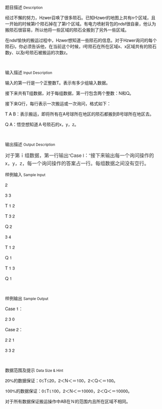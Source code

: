 <div class="panel panel-default">
<div class="area-title">
<span>
题目描述
<small>Description</small>
</span></div>
<div class="panel-body">

<p style="font-family: 'Helvetica Neue', 'Trebuchet MS', Helvetica, 'Microsoft YaHei', Georgia, 'sans Microsoft YaHei', sans-serif;">经过不懈的努力，Hzwer召唤了很多陨石。已知Hzwer的地图上共有n个区域，且一开始的时候第i个陨石掉在了第i个区域。有电力喷射背包的ndsf很自豪，他认为搬陨石很容易，所以他将一些区域的陨石全搬到了另外一些区域。</p><p style="font-family: 'Helvetica Neue', 'Trebuchet MS', Helvetica, 'Microsoft YaHei', Georgia, 'sans Microsoft YaHei', sans-serif;">在ndsf愉快的搬运过程中，Hzwer想知道一些陨石的信息。对于Hzwer询问的每个陨石i，你必须告诉他，在当前这个时候，i号陨石在所在区域x、x区域共有的陨石数y、以及i号陨石被搬运的次数z。</p><p><br></p>

</div>
</div>

<div class="panel panel-default">
<div class="area-title">
<span>
输入描述
<small>Input Description</small>
</span></div>
<div class="panel-body">
<p style="font-family: 'Helvetica Neue', 'Trebuchet MS', Helvetica, 'Microsoft YaHei', Georgia, 'sans Microsoft YaHei', sans-serif;">输入的第一行是一个正整数T。表示有多少组输入数据。</p><p style="font-family: 'Helvetica Neue', 'Trebuchet MS', Helvetica, 'Microsoft YaHei', Georgia, 'sans Microsoft YaHei', sans-serif;">接下来共有T组数据，对于每组数据，第一行包含两个整数：N和Q。</p><p style="font-family: 'Helvetica Neue', 'Trebuchet MS', Helvetica, 'Microsoft YaHei', Georgia, 'sans Microsoft YaHei', sans-serif;">接下来Q行，每行表示一次搬运或一次询问，格式如下：</p><p style="font-family: 'Helvetica Neue', 'Trebuchet MS', Helvetica, 'Microsoft YaHei', Georgia, 'sans Microsoft YaHei', sans-serif;">T A B：表示搬运，即将所有在A号球所在地区的陨石都搬到B号球所在地区去。</p><p style="font-family: 'Helvetica Neue', 'Trebuchet MS', Helvetica, 'Microsoft YaHei', Georgia, 'sans Microsoft YaHei', sans-serif;">Q A：悟空想知道Ａ号陨石的x，y，z。</p><p><br></p>

</div>
</div>
<div  class="panel panel-default">
<div class="area-title">
<span>
输出描述
<small>Output Description</small>
</span></div>
<div class="panel-body">

<p><span style="color: rgb(51, 51, 51); font-family: &#39;Helvetica Neue&#39;, &#39;Trebuchet MS&#39;, Helvetica, &#39;Microsoft YaHei&#39;, Georgia, &#39;sans Microsoft YaHei&#39;, sans-serif; font-size: 16px; line-height: 25.59375px; background-color: rgb(255, 255, 255);">对于第ｉ组数据，第一行输出“Case i：”接下来输出每一个询问操作的x，y，z，每一个询问操作的答案占一行。每组数据之间没有空行。</span></p>

</div>
</div>


<div class="panel panel-default">
<div class="area-title">
<span>
样例输入
<small>Sample Input</small>
</span></div>
<div class="panel-body">
<p style="font-family: 'Helvetica Neue', 'Trebuchet MS', Helvetica, 'Microsoft YaHei', Georgia, 'sans Microsoft YaHei', sans-serif;">2</p><p style="font-family: 'Helvetica Neue', 'Trebuchet MS', Helvetica, 'Microsoft YaHei', Georgia, 'sans Microsoft YaHei', sans-serif;">3 3</p><p style="font-family: 'Helvetica Neue', 'Trebuchet MS', Helvetica, 'Microsoft YaHei', Georgia, 'sans Microsoft YaHei', sans-serif;">T 1 2</p><p style="font-family: 'Helvetica Neue', 'Trebuchet MS', Helvetica, 'Microsoft YaHei', Georgia, 'sans Microsoft YaHei', sans-serif;">T 3 2</p><p style="font-family: 'Helvetica Neue', 'Trebuchet MS', Helvetica, 'Microsoft YaHei', Georgia, 'sans Microsoft YaHei', sans-serif;">Q 2</p><p style="font-family: 'Helvetica Neue', 'Trebuchet MS', Helvetica, 'Microsoft YaHei', Georgia, 'sans Microsoft YaHei', sans-serif;">3 4</p><p style="font-family: 'Helvetica Neue', 'Trebuchet MS', Helvetica, 'Microsoft YaHei', Georgia, 'sans Microsoft YaHei', sans-serif;">T 1 2</p><p style="font-family: 'Helvetica Neue', 'Trebuchet MS', Helvetica, 'Microsoft YaHei', Georgia, 'sans Microsoft YaHei', sans-serif;">Q 1</p><p style="font-family: 'Helvetica Neue', 'Trebuchet MS', Helvetica, 'Microsoft YaHei', Georgia, 'sans Microsoft YaHei', sans-serif;">T 1 3</p><p style="font-family: 'Helvetica Neue', 'Trebuchet MS', Helvetica, 'Microsoft YaHei', Georgia, 'sans Microsoft YaHei', sans-serif;">Q 1</p><p><br></p>

</div>
</div>

<div class="panel panel-default">
<div class="area-title">
<span>
样例输出
<small>Sample Output</small>
</span></div>
<div class="panel-body">
<p style="font-family: 'Helvetica Neue', 'Trebuchet MS', Helvetica, 'Microsoft YaHei', Georgia, 'sans Microsoft YaHei', sans-serif;">Case 1：</p><p style="font-family: 'Helvetica Neue', 'Trebuchet MS', Helvetica, 'Microsoft YaHei', Georgia, 'sans Microsoft YaHei', sans-serif;">2 3 0</p><p style="font-family: 'Helvetica Neue', 'Trebuchet MS', Helvetica, 'Microsoft YaHei', Georgia, 'sans Microsoft YaHei', sans-serif;">Case 2：</p><p style="font-family: 'Helvetica Neue', 'Trebuchet MS', Helvetica, 'Microsoft YaHei', Georgia, 'sans Microsoft YaHei', sans-serif;">2 2 1</p><p style="font-family: 'Helvetica Neue', 'Trebuchet MS', Helvetica, 'Microsoft YaHei', Georgia, 'sans Microsoft YaHei', sans-serif;">3 3 2</p><p><br></p>

</div>
</div>

<div class="panel panel-default">
<div class="area-title">
<span>
数据范围及提示
<small>Data Size & Hint</small>
</span></div>
<div class="panel-body">
<p style="font-family: 'Helvetica Neue', 'Trebuchet MS', Helvetica, 'Microsoft YaHei', Georgia, 'sans Microsoft YaHei', sans-serif;">20%的数据保证：0≤T≤20，2＜N＜＝100，2＜Q＜＝100。</p><p style="font-family: 'Helvetica Neue', 'Trebuchet MS', Helvetica, 'Microsoft YaHei', Georgia, 'sans Microsoft YaHei', sans-serif;">100%的数据保证：0≤T≤100，2＜N＜＝10000，2＜Q＜＝10000。</p><p style="font-family: 'Helvetica Neue', 'Trebuchet MS', Helvetica, 'Microsoft YaHei', Georgia, 'sans Microsoft YaHei', sans-serif;">对于所有数据保证搬运操作中AB在Ｎ的范围内且所在区域不相同。</p><p><br></p>
</div>
</div>